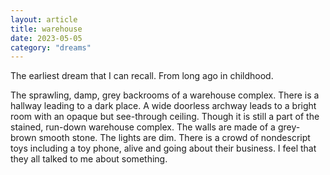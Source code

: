 ```yaml
---
layout: article
title: warehouse
date: 2023-05-05
category: "dreams"
---
```


The earliest dream that I can recall. From long ago in childhood.
<!-- excerpt -->

The sprawling, damp, grey backrooms of a warehouse complex. There is a hallway leading to a dark place. 
A wide doorless archway leads to a bright room with an opaque but see-through ceiling. Though it is still a part of the stained, run-down warehouse complex. The walls are made of a grey-brown smooth stone. The lights are dim.
There is a crowd of nondescript toys including a toy phone, alive and going about their business. I feel that they all talked to me about something. 